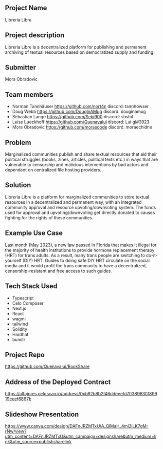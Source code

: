 ## Project Name
Libreria Libre

## Project description
Libreria Libre is a decentralized platform for publishing and permanent archiving of textual resources based on democratized supply and funding.

## Submitter
Mora Obradovic

## Team members
- Norman Tannhäuser https://github.com/nort4n discord: tannhowser
- Doug Webb https://github.com/DougInAMug discord: douginamug
- Sebastian Lange https://github.com/Sebi900 discord: sbstnl
- Luise Lueckhoff https://github.com/Quenayalui discord: Lui gi#3923
- Mora Obradovic https://github.com/morascode discord: moraechidne

## Problem
Marginalized communities publish and share textual resources that aid their political struggles (books, zines, articles, political texts etc.) in ways that are vulnerable to censorship and malicious interventions by bad actors and dependant on centralized file hosting providers.

## Solution
Libreria Libre is a platform for marginalized communities to store textual resources in a decentralized and permanent way, with an integrated community approval and resource upvoting/downvoting system. The funds used for approval and upvoting/downvoting get directly donated to causes fighting for the rights of these communities.

## Example Use Case
Last month (May 2023), a new law passed in Florida that makes it illegal for the majority of health institutions to provide hormone replacement therapy (HRT) for trans adults. As a result, many trans people are switching to do-it-yourself (DIY) HRT. Guides to doing safe DIY HRT circulate on the social media and it would profit the trans community to have a decentralized, censorship-resistant and free access to such guides.

## Tech Stack Used
- Typescript
- Celo Composer
- Next.js
- React
- wagmi
- tailwind
- Solidity
- Hardhat
- bundlr

## Project Repo
https://github.com/Quenayalui/BookShare

## Address of the Deployed Contract
https://alfajores.celoscan.io/address/0xb92b8b2f46ddeeefd70389830f89919ceef6867b

## Slideshow Presentation
https://www.canva.com/design/DAFnJRZMTxU/A_QlMaH_4mI2iLK7gM-rNw/view?utm_content=DAFnJRZMTxU&utm_campaign=designshare&utm_medium=link&utm_source=publishsharelink
